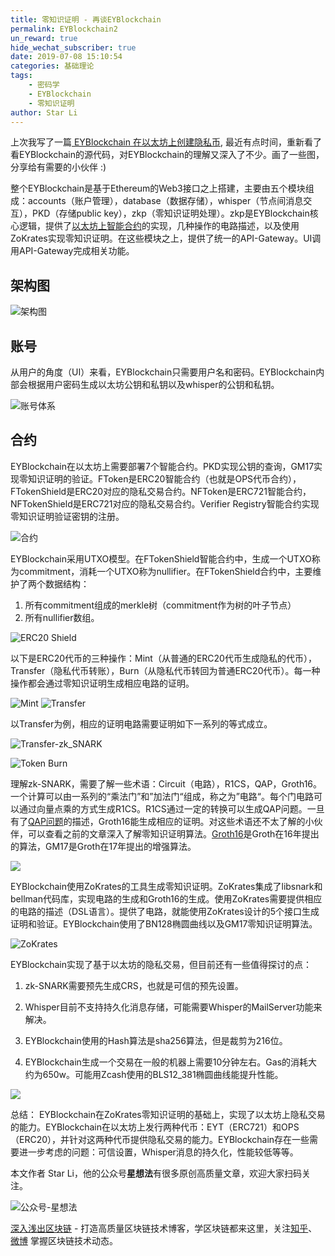 ```yaml
---
title: 零知识证明 - 再谈EYBlockchain
permalink: EYBlockchain2
un_reward: true
hide_wechat_subscriber: true
date: 2019-07-08 15:10:54
categories: 基础理论
tags: 
    - 密码学
    - EYBlockchain
    - 零知识证明
author: Star Li
---
```


上次我写了一篇[ EYBlockchain 在以太坊上创建隐私币](https://learnblockchain.cn/2019/06/13/EYBlockchain/),
最近有点时间，重新看了看EYBlockchain的源代码，对EYBlockchain的理解又深入了不少。画了一些图，分享给有需要的小伙伴 :)

整个EYBlockchain是基于Ethereum的Web3接口之上搭建，主要由五个模块组成：accounts（账户管理），database（数据存储），whisper（节点间消息交互），PKD（存储public key），zkp（零知识证明处理）。zkp是EYBlockchain核心逻辑，提供了[以太坊上智能合约](https://learnblockchain.cn/2018/01/04/understanding-smart-contracts/)的实现，几种操作的电路描述，以及使用ZoKrates实现零知识证明。在这些模块之上，提供了统一的API-Gateway。UI调用API-Gateway完成相关功能。



<!-- more -->

## 架构图

![架构图](https://img.learnblockchain.cn/2019/07/09_351547453.webp)


## 账号
从用户的角度（UI）来看，EYBlockchain只需要用户名和密码。EYBlockchain内部会根据用户密码生成以太坊公钥和私钥以及whisper的公钥和私钥。

![账号体系](https://img.learnblockchain.cn/2019/07/09_933940070.webp)

## 合约

EYBlockchain在以太坊上需要部署7个智能合约。PKD实现公钥的查询，GM17实现零知识证明的验证。FToken是ERC20智能合约（也就是OPS代币合约），FTokenShield是ERC20对应的隐私交易合约。NFToken是ERC721智能合约，NFTokenShield是ERC721对应的隐私交易合约。Verifier Registry智能合约实现零知识证明验证密钥的注册。

![合约](https://img.learnblockchain.cn/2019/07/09_416250984.webp)

EYBlockchain采用UTXO模型。在FTokenShield智能合约中，生成一个UTXO称为commitment，消耗一个UTXO称为nullifier。在FTokenShield合约中，主要维护了两个数据结构：

1. 所有commitment组成的merkle树（commitment作为树的叶子节点）
2. 所有nullifier数组。

![ERC20 Shield ](https://img.learnblockchain.cn/2019/07/09_626635509.webp)

以下是ERC20代币的三种操作：Mint（从普通的ERC20代币生成隐私的代币），Transfer（隐私代币转账），Burn（从隐私代币转回为普通ERC20代币）。每一种操作都会通过零知识证明生成相应电路的证明。


![Mint](https://img.learnblockchain.cn/2019/07/09_488375166.webp)
![Transfer](https://img.learnblockchain.cn/2019/07/09_662360197.webp)


以Transfer为例，相应的证明电路需要证明如下一系列的等式成立。

![Transfer-zk_SNARK](https://img.learnblockchain.cn/2019/07/09_608303935.webp)

![Token Burn](https://img.learnblockchain.cn/2019/07/09_88390361.webp)


理解zk-SNARK，需要了解一些术语：Circuit（电路），R1CS，QAP，Groth16。一个计算可以由一系列的“乘法门”和”加法门“组成，称之为”电路“。每个门电路可以通过向量点乘的方式生成R1CS。R1CS通过一定的转换可以生成QAP问题。一旦有了[QAP问题](https://learnblockchain.cn/2019/05/07/qsp-qap/)的描述，Groth16能生成相应的证明。对这些术语还不太了解的小伙伴，可以查看之前的文章深入了解零知识证明算法。[Groth16](https://learnblockchain.cn/2019/05/27/groth16/)是Groth在16年提出的算法，GM17是Groth在17年提出的增强算法。

![](https://img.learnblockchain.cn/2019/07/09_186067194.webp)

EYBlockchain使用ZoKrates的工具生成零知识证明。ZoKrates集成了libsnark和bellman代码库，实现电路的生成和Groth16的生成。使用ZoKrates需要提供相应的电路的描述（DSL语言）。提供了电路，就能使用ZoKrates设计的5个接口生成证明和验证。EYBlockchain使用了BN128椭圆曲线以及GM17零知识证明算法。

![ZoKrates](https://img.learnblockchain.cn/2019/07/09_51035365.webp)

EYBlockchain实现了基于以太坊的隐私交易，但目前还有一些值得探讨的点：

1. zk-SNARK需要预先生成CRS，也就是可信的预先设置。

2. Whisper目前不支持持久化消息存储，可能需要Whisper的MailServer功能来解决。

3. EYBlockchain使用的Hash算法是sha256算法，但是裁剪为216位。

4. EYBlockchain生成一个交易在一般的机器上需要10分钟左右。Gas的消耗大约为650w。可能用Zcash使用的BLS12_381椭圆曲线能提升性能。

![](https://img.learnblockchain.cn/2019/07/09_957694073.webp)

总结：
EYBlockchain在ZoKrates零知识证明的基础上，实现了以太坊上隐私交易的能力。EYBlockchain在以太坊上发行两种代币：EYT（ERC721）和OPS（ERC20），并针对这两种代币提供隐私交易的能力。EYBlockchain存在一些需要进一步考虑的问题：可信设置，Whisper消息的持久化，性能较低等等。




本文作者 Star Li，他的公众号**星想法**有很多原创高质量文章，欢迎大家扫码关注。

![公众号-星想法](https://img.learnblockchain.cn/2019/15572190575887.jpg!/scale/20%)


[深入浅出区块链](https://learnblockchain.cn/) - 打造高质量区块链技术博客，学区块链都来这里，关注[知乎](https://www.zhihu.com/people/xiong-li-bing/activities)、[微博](https://weibo.com/517623789) 掌握区块链技术动态。
